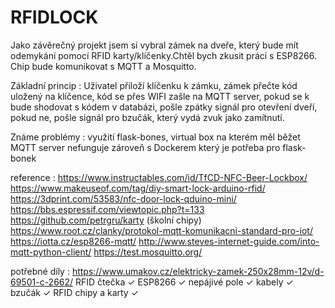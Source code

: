 # RFIDLOCK
Jako závěrečný projekt jsem si vybral zámek na dveře, který bude mít odemykání pomocí RFID karty/klíčenky.Chtěl bych zkusit práci s ESP8266. Chip bude komunikovat s MQTT a Mosquitto.

Základní princip : 
Uživatel přiloží klíčenku k zámku, zámek přečte kód uložený na klíčence, kód se přes WIFI zašle na MQTT server, pokud se k bude shodovat s kódem v databázi, pošle zpátky signál pro otevření dveří, pokud ne, pošle signál pro bzučák, který vydá zvuk jako zamítnutí.

Známe problémy :
využití flask-bones,
virtual box na kterém měl běžet MQTT server nefunguje zároveň s Dockerem který je potřeba pro flask-bonek

reference :
https://www.instructables.com/id/TfCD-NFC-Beer-Lockbox/
https://www.makeuseof.com/tag/diy-smart-lock-arduino-rfid/
https://3dprint.com/53583/nfc-door-lock-qduino-mini/
https://bbs.espressif.com/viewtopic.php?t=133
https://github.com/petrgru/karty (školní chipy)
https://www.root.cz/clanky/protokol-mqtt-komunikacni-standard-pro-iot/
https://iotta.cz/esp8266-mqtt/
http://www.steves-internet-guide.com/into-mqtt-python-client/
https://test.mosquitto.org/
            
potřebné díly : 
https://www.umakov.cz/elektricky-zamek-250x28mm-12v/d-69501-c-2662/
RFID čtečka ✓
ESP8266 ✓
nepájivé pole ✓
kabely ✓
bzučák ✓
RFID chipy a karty ✓
 
